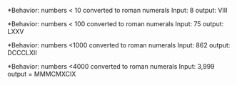 





*Behavior: numbers < 10 converted to roman numerals Input: 8 output: VIII

*Behavior: numbers < 100 converted to roman numerals Input: 75 output: LXXV

*Behavior: numbers <1000 converted to roman numerals Input: 862 output: DCCCLXII

*Behavior: numbers <4000 converted to roman numerals Input: 3,999 output = MMMCMXCIX
